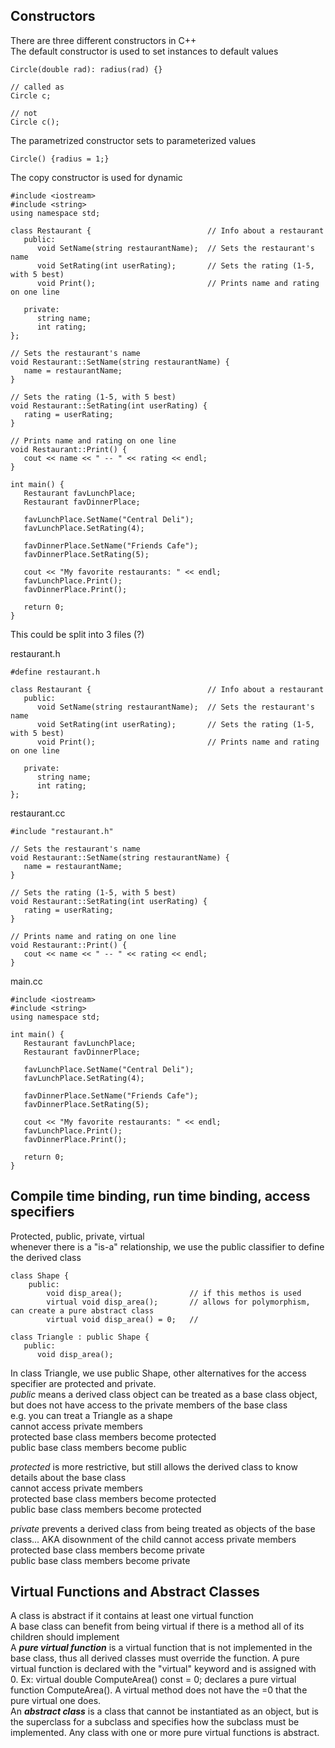 ## Constructors
There are three different constructors in C++  
The default constructor is used to set instances to default values  
```
Circle(double rad): radius(rad) {}
```
```
// called as
Circle c;

// not
Circle c();
```
The parametrized constructor sets to parameterized values  
```
Circle() {radius = 1;}
```
The copy constructor is used for dynamic 

```
#include <iostream>
#include <string>
using namespace std;

class Restaurant {                          // Info about a restaurant
   public:
      void SetName(string restaurantName);  // Sets the restaurant's name
      void SetRating(int userRating);       // Sets the rating (1-5, with 5 best)
      void Print();                         // Prints name and rating on one line
   
   private:
      string name;
      int rating;
};

// Sets the restaurant's name
void Restaurant::SetName(string restaurantName) {
   name = restaurantName;
}

// Sets the rating (1-5, with 5 best)
void Restaurant::SetRating(int userRating) {
   rating = userRating;
}

// Prints name and rating on one line
void Restaurant::Print() {
   cout << name << " -- " << rating << endl;
}

int main() {
   Restaurant favLunchPlace;
   Restaurant favDinnerPlace;
   
   favLunchPlace.SetName("Central Deli");
   favLunchPlace.SetRating(4);
   
   favDinnerPlace.SetName("Friends Cafe");
   favDinnerPlace.SetRating(5);
   
   cout << "My favorite restaurants: " << endl;
   favLunchPlace.Print();
   favDinnerPlace.Print();
   
   return 0;
}
```

This could be split into 3 files (?)
  
restaurant.h
```
#define restaurant.h

class Restaurant {                          // Info about a restaurant
   public:
      void SetName(string restaurantName);  // Sets the restaurant's name
      void SetRating(int userRating);       // Sets the rating (1-5, with 5 best)
      void Print();                         // Prints name and rating on one line
   
   private:
      string name;
      int rating;
};
```
  
restaurant.cc
```
#include "restaurant.h"

// Sets the restaurant's name
void Restaurant::SetName(string restaurantName) {
   name = restaurantName;
}

// Sets the rating (1-5, with 5 best)
void Restaurant::SetRating(int userRating) {
   rating = userRating;
}

// Prints name and rating on one line
void Restaurant::Print() {
   cout << name << " -- " << rating << endl;
}
```
  
main.cc
```
#include <iostream>
#include <string>
using namespace std;

int main() {
   Restaurant favLunchPlace;
   Restaurant favDinnerPlace;
   
   favLunchPlace.SetName("Central Deli");
   favLunchPlace.SetRating(4);
   
   favDinnerPlace.SetName("Friends Cafe");
   favDinnerPlace.SetRating(5);
   
   cout << "My favorite restaurants: " << endl;
   favLunchPlace.Print();
   favDinnerPlace.Print();
   
   return 0;
}
```

## Compile time binding, run time binding, access specifiers
Protected, public, private, virtual  
whenever there is a "is-a" relationship, we use the public classifier to define the derived class

```
class Shape {
	public:
		void disp_area();				// if this methos is used
      	virtual void disp_area();		// allows for polymorphism, can create a pure abstract class
		virtual void disp_area() = 0; 	// 

class Triangle : public Shape {
   public:
      void disp_area();
```
In class Triangle, we use public Shape, other alternatives for the access specifier are protected and private.  
*public* means a derived class object can be treated as a base class object, but does not have access to the private members of the base class  
e.g. you can treat a Triangle as a shape  
cannot access private members  
protected base class members become protected  
public base class members become public  

*protected* is more restrictive, but still allows the derived class to know details about the base class  
cannot access private members  
protected base class members become protected  
public base class members become protected  
  
*private* prevents a derived class from being treated as objects of the base class... AKA disownment of the child
cannot access private members  
protected base class members become private  
public base class members become private  
  
## Virtual Functions and Abstract Classes
A class is abstract if it contains at least one virtual function  
A base class can benefit from being virtual if there is a method all of its children should implement  
A ***pure virtual function*** is a virtual function that is not implemented in the base class, thus all derived classes must override the function. A pure virtual function is declared with the "virtual" keyword and is assigned with 0. Ex: virtual double ComputeArea() const = 0; declares a pure virtual function ComputeArea(). A virtual method does not have the =0 that the pure virtual one does.  
An ***abstract class*** is a class that cannot be instantiated as an object, but is the superclass for a subclass and specifies how the subclass must be implemented. Any class with one or more pure virtual functions is abstract.
